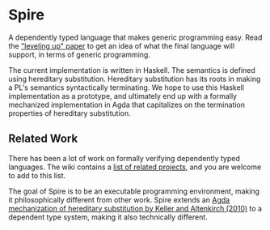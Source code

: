 Spire
=====

A dependently typed language that makes generic programming easy. Read the
["leveling up" paper](https://github.com/larrytheliquid/leveling-up)
to get an idea of what the  final language will support, in terms of
generic programming.

The current implementation is written in Haskell. The semantics is defined
using hereditary substitution. Hereditary substitution has its
roots in making a PL's semantics syntactically terminating. We hope
to use this Haskell implementation as a prototype, and ultimately end
up with a formally mechanized implementation in Agda that capitalizes
on the termination properties of hereditary substitution.

Related Work
------------

There has been a lot of work on formally verifying dependently typed
languages. The wiki contains a
[list of related
projects](https://github.com/spire/spire/wiki/Related-Work), and you
are welcome to add to this list.

The goal of Spire is to be an executable programming
environment, making it philosophically different from other work.
Spire extends an [Agda mechanization
of hereditary substitution by Keller and
Altenkirch (2010)](http://hal.inria.fr/docs/00/52/06/06/PDF/msfp10.pdf) to a
dependent type system, making it also technically different.
